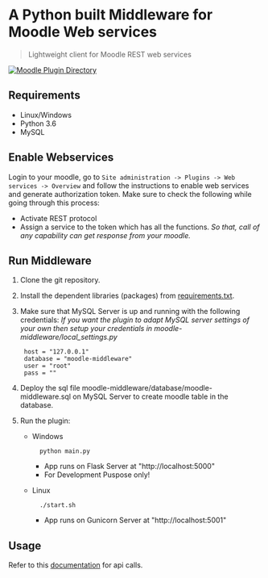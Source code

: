 # A Python built Middleware for Moodle Web services
>Lightweight client for Moodle REST web services

[![Moodle Plugin Directory](http://img.shields.io/badge/moodle-plugin-orange.svg)](http://localhost:5001)

## Requirements

- Linux/Windows
- Python 3.6
- MySQL

## Enable Webservices
Login to your moodle, go to `Site administration -> Plugins -> Web services -> Overview` and follow the instructions to enable web services and generate authorization token. Make sure to check the following while going through this process:

- Activate REST protocol
- Assign a service to the token which has all the functions. *So that, call of any capability can get response from your moodle.*

## Run Middleware
1. Clone the git repository.
2. Install the dependent libraries (packages) from [requirements.txt](requirements.txt).
3. Make sure that MySQL Server is up and running with the following credentials:
*If you want the plugin to adapt MySQL server settings of your own then setup your credentials in moodle-middleware/local_settings.py*

        host = "127.0.0.1"
        database = "moodle-middleware"
        user = "root"
        pass = ""
        
4. Deploy the sql file moodle-middleware/database/moodle-middleware.sql on MySQL Server to create moodle table in the database.
5. Run the plugin:
    - Windows

            python main.py
        - App runs on Flask Server at "http://localhost:5000"
        - For Development Puspose only!        
    - Linux
    
            ./start.sh
        - App runs on Gunicorn Server at "http://localhost:5001"

## Usage
Refer to this [documentation](documentation/API%20Documentation.odt) for api calls.
